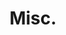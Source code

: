---
layout: page
title: Misc.
nav: true
nav_order: 6
dropdown: true
children: 
    - title: Blog
      permalink: /blog/
    - title: Reading List
      permalink: /readinglist/
    - title: Slides Archive 
      permalink: /slidesarchive/
---